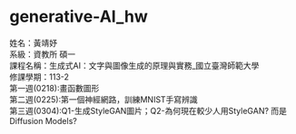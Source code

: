 # generative-AI_hw
姓名：黃靖妤  
系級：資教所 碩一  
課程名稱：生成式AI：文字與圖像生成的原理與實務_國立臺灣師範大學  
修課學期：113-2  
第一週(0218):畫函數圖形  
第二週(0225):第一個神經網路，訓練MNIST手寫辨識  
第三週(0304):Q1-生成StyleGAN圖片；Q2-為何現在較少人用StyleGAN? 而是Diffusion Models?

